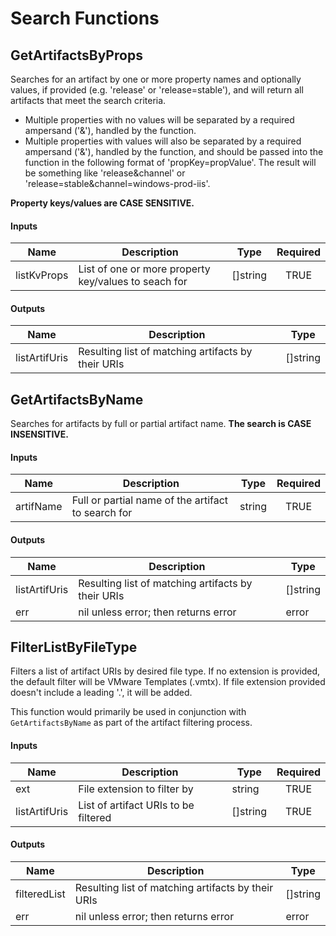 # Search Functions

## GetArtifactsByProps
Searches for an artifact by one or more property names and optionally values, if provided (e.g. 'release' or 'release=stable'), and will return all artifacts that meet the search criteria.

- Multiple properties with no values will be separated by a required ampersand ('&'), handled by the function.
- Multiple properties with values will also be separated by a required ampersand ('&'), handled by the function, and should be passed into the function in the following format of 'propKey=propValue'.
The result will be something like 'release&channel' or 'release=stable&channel=windows-prod-iis'.

**Property keys/values are CASE SENSITIVE.**

#### Inputs
| Name        | Description                                           | Type     | Required |
|-------------|-------------------------------------------------------|----------|:--------:|
| listKvProps | List of one or more property key/values to seach for  | []string | TRUE     |

#### Outputs
| Name          | Description                                         | Type     |
|---------------|-----------------------------------------------------|----------|
| listArtifUris | Resulting list of matching artifacts by their URIs  | []string |


## GetArtifactsByName
Searches for artifacts by full or partial artifact name. **The search is CASE INSENSITIVE.**

#### Inputs
| Name       | Description                                         | Type     | Required |
|------------|-----------------------------------------------------|----------|:--------:|
| artifName  | Full or partial name of the artifact to search for  | string   | TRUE     |

#### Outputs
| Name          | Description                                         | Type     |
|---------------|-----------------------------------------------------|----------|
| listArtifUris | Resulting list of matching artifacts by their URIs  | []string |
| err           | nil unless error; then returns error                | error    |


## FilterListByFileType
Filters a list of artifact URIs by desired file type. If no extension is provided, the default filter will be VMware Templates (.vmtx). If file extension provided doesn't include a leading '.', it will be added.

This function would primarily be used in conjunction with `GetArtifactsByName` as part of the artifact filtering process. 

#### Inputs
| Name          | Description                           | Type      | Required |
|---------------|---------------------------------------|-----------|:--------:|
| ext           | File extension to filter by           | string    | TRUE     |
| listArtifUris | List of artifact URIs to be filtered  | []string  | TRUE     |

#### Outputs
| Name          | Description                                         | Type     |
|---------------|-----------------------------------------------------|----------|
| filteredList  | Resulting list of matching artifacts by their URIs  | []string |
| err           | nil unless error; then returns error                | error    |